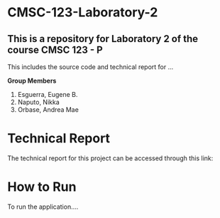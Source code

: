 # CMSC-123-Laboratory-2
## This is a repository for Laboratory 2 of the course CMSC 123 - P

This includes the source code and technical report for ...

**Group Members**
  1. Esguerra, Eugene B. 
  2. Naputo, Nikka 
  3. Orbase, Andrea Mae

# Technical Report

The technical report for this project can be accessed through this link:<br/>

# How to Run

To run the application....




  

